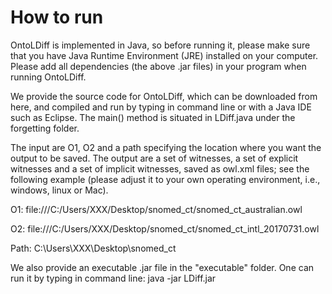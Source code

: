 # How to run
OntoLDiff is implemented in Java, so before running it, please make sure that you have Java Runtime Environment (JRE) installed on your computer. Please add all dependencies (the above .jar files) in your program when running OntoLDiff.

We provide the source code for OntoLDiff, which can be downloaded from here, and compiled and run by typing in command line or with a Java IDE such as Eclipse. The main() method is situated in LDiff.java under the forgetting folder.

The input are O1, O2 and a path specifying the location where you want the output to be saved. The output are a set of witnesses, a set of explicit witnesses and a set of implicit witnesses, saved as owl.xml files; see the following example (please adjust it to your own operating environment, i.e., windows, linux or Mac).

O1: file:///C:/Users/XXX/Desktop/snomed_ct/snomed_ct_australian.owl

O2: file:///C:/Users/XXX/Desktop/snomed_ct/snomed_ct_intl_20170731.owl

Path: C:\Users\XXX\Desktop\snomed_ct

We also provide an executable .jar file in the "executable" folder. One can run it by typing in command line: java -jar LDiff.jar
